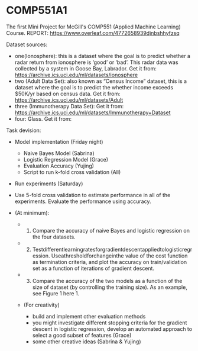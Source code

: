 # COMP551A1
The first Mini Project for McGill's COMP551 (Applied Machine Learning) Course.
REPORT: https://www.overleaf.com/4772658939djnbshhyfzsq

Dataset sources:

- one(Ionosphere): this is a dataset where the goal is to predict whether a radar return from ionosphere is ‘good’ or ‘bad’. This radar data was collected by a system in Goose Bay, Labrador. Get it from: https://archive.ics.uci.edu/ml/datasets/ionosphere 
- two  (Adult Data Set): also known as “Census Income” dataset, this is a dataset where the goal is to predict the whether income exceeds $50K/yr based on census data. Get it from: https://archive.ics.uci.edu/ml/datasets/Adult 
- three (Immunotherapy Data Set): Get it from: https://archive.ics.uci.edu/ml/datasets/Immunotherapy+Dataset
- four: Glass. Get it from: 


Task devision: 

- Model implementation (Friday night)
  - Naive Bayes Model (Sabrina)
  - Logistic Regression Model (Grace)
  - Evaluation Accuracy (Yujing)
  - Script to run k-fold cross validation (All)

- Run experiments (Saturday)
- Use 5-fold cross validation to estimate performance in all of the experiments. Evaluate the performance using accuracy. 
- (At minimum):
  - 1. Compare the accuracy of naive Bayes and logistic regression on the four datasets.
  - 2. Testdifferentlearningratesforgradientdescentappliedtologisticregression. Useathresholdforchangeinthe value of the cost function as termination criteria, and plot the accuracy on train/validation set as a function of iterations of gradient descent. 
  - 3. Compare the accuracy of the two models as a function of the size of dataset (by controlling the training size). As an example, see Figure 1 here 1. 
  
  - (For creativity) 
      - build and implement other evaluation methods 
      - you might investigate different stopping criteria for the gradient descent in logistic regression, develop an automated approach to select a good subset of features (Grace)
      - some other creative ideas (Sabrina & Yujing)
      


   
   
  

